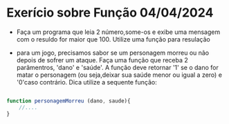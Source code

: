 # Exerício sobre Função 04/04/2024

- Faça um programa que leia 2 número,some-os e exibe uma mensagem com o resuldo for maior que 100. Utilize uma função para resulação

- para um jogo, precisamos sabor se um personagem morreu ou não depois de sofrer um ataque. Faça uma função que receba 2 parãmentros, 'dano' e 'saúde'. A função deve retornar '1' se o dano for matar o personagem (ou seja,deixar sua saúde menor ou igual a zero) e '0'caso contrário. Dica utilize a sequente função:

```js

function personagemMorreu (dano, saude){
    //....
}
```